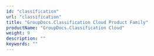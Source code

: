 ```yaml
---
id: "classification"
url: "classification"
title: "GroupDocs.Classification Cloud Product Family"
productName: "GroupDocs.Classification Cloud"
weight: 9
description: ""
keywords: ""
---
```


